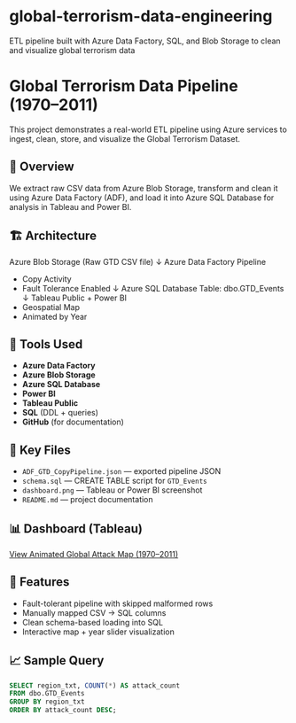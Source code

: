 # global-terrorism-data-engineering
ETL pipeline built with Azure Data Factory, SQL, and Blob Storage to clean and visualize global terrorism data

# Global Terrorism Data Pipeline (1970–2011)

This project demonstrates a real-world ETL pipeline using Azure services to ingest, clean, store, and visualize the Global Terrorism Dataset.

## 🚀 Overview
We extract raw CSV data from Azure Blob Storage, transform and clean it using Azure Data Factory (ADF), and load it into Azure SQL Database for analysis in Tableau and Power BI.

## 🏗️ Architecture

Azure Blob Storage
(Raw GTD CSV file)
        ↓
Azure Data Factory Pipeline
  - Copy Activity
  - Fault Tolerance Enabled
        ↓
Azure SQL Database
  Table: dbo.GTD_Events
        ↓
Tableau Public + Power BI
  - Geospatial Map
  - Animated by Year


## 🧱 Tools Used
- **Azure Data Factory**
- **Azure Blob Storage**
- **Azure SQL Database**
- **Power BI**
- **Tableau Public**
- **SQL** (DDL + queries)
- **GitHub** (for documentation)

## 📁 Key Files
- `ADF_GTD_CopyPipeline.json` — exported pipeline JSON
- `schema.sql` — CREATE TABLE script for `GTD_Events`
- `dashboard.png` — Tableau or Power BI screenshot
- `README.md` — project documentation

## 📊 Dashboard (Tableau)
[View Animated Global Attack Map (1970–2011)](https://public.tableau.com/app/profile/james.sharma8234/viz/DecadesofTerrorGlobalTerrorismVisualization19702011/Dashboard1)

## 📌 Features
- Fault-tolerant pipeline with skipped malformed rows
- Manually mapped CSV → SQL columns
- Clean schema-based loading into SQL
- Interactive map + year slider visualization

## 📈 Sample Query
```sql
SELECT region_txt, COUNT(*) AS attack_count
FROM dbo.GTD_Events
GROUP BY region_txt
ORDER BY attack_count DESC;


